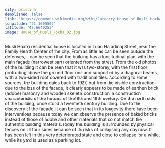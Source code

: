 ```yaml
---
city: pristina
demolished: false
link: "https://commons.wikimedia.org/wiki/Category:House_of_Musli_Hoxha"
longitude: "21.1605502"
latitude: "42.6640253"
image: House_of_Musli_Hoxha_02.jpg
---
```

Musli Hoxha residential house is located in Luan Haradinaj Street, near the Family Health Center of the city. From as little as can be seen outside the defenses, it can be seen that the building has a longitudinal plan, with the main façade (narrowest part) oriented from the street. From the old photos of the building it can be seen that it was two-storey, with the first floor protruding above the ground floor one and supported by a diagonal beams, with a two-sided roof covered with traditional tiles. According to some sources, the building dates back to 1927, but from the visible construction due to the loss of the facade, it clearly appears to be made of earthen brick (adobe) masonry and wooden skeletal construction, a construction characteristic of the houses of the18th and 19th century. On the north side of the building, once stood a twentieth century building. Due to the discovery of the facade, it can be seen that in its longevity there have been interventions because today we can observe the presence of baked bricks instead of those of adobe and other materials that do not match the authentic building materials.Today this building is surrounded by physical fences on all four sides because of its risks of collapsing any day now. It has been left in this very deteriorated state and close to collapse for a while, while its yard is used as a parking lot.
